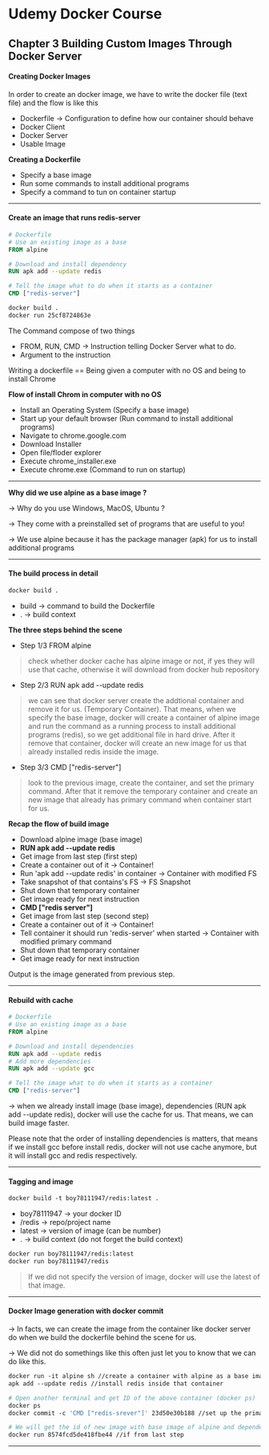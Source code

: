 # Udemy Docker Course

## Chapter 3 Building Custom Images Through Docker Server

#### Creating Docker Images

In order to create an docker image, we have to write the docker file (text file) and the flow is like this

- Dockerfile -> Configuration to define how our container should behave
- Docker Client
- Docker Server
- Usable Image

**Creating a Dockerfile**

- Specify a base image
- Run some commands to install additional programs
- Specify a command to tun on container startup

----

#### Create an image that runs redis-server

```dockerfile
# Dockerfile
# Use an existing image as a base
FROM alpine

# Download and install dependency
RUN apk add --update redis

# Tell the image what to do when it starts as a container
CMD ["redis-server"]
```

```dockerfile
docker build .
docker run 25cf8724863e
```

The Command compose of two things

- FROM, RUN, CMD -> Instruction telling Docker Server what to do.
- Argument to the instruction

Writing a dockerfile == Being given a computer with no OS and being to install Chrome

**Flow of install Chrom in computer with no OS**

- Install an Operating System (Specify a base image)
- Start up your default browser (Run command to install additional programs)
- Navigate to chrome.google.com
- Download Installer
- Open file/floder explorer
- Execute chrome_installer.exe
- Execute chrome.exe (Command to run on startup)

---

**Why did we use alpine as a base image ?**

-> Why do you use Windows, MacOS, Ubuntu ?

-> They come with a preinstalled set of programs that are useful to you!

-> We use alpine because it has the package manager (apk) for us to install additional programs

---

#### The build process in detail

```dockerfile
docker build .
```

- build -> command to build the Dockerfile
- . -> build context

**The three steps behind the scene**

- Step 1/3 FROM alpine

> check whether docker cache has alpine image or not, if yes they will use that cache, otherwise it will download from docker hub repository

- Step 2/3 RUN apk add --update redis

> we can see that docker server create the addtional container and remove it for us. (Temporary Container). That means, when we specify the base image, docker will create a container of alpine image and run the command as a running process to install additional programs (redis), so we get additional file in hard drive. After it remove that container, docker will create an new image for us that already installed redis inside the image.

- Step 3/3 CMD ["redis-server"]

>  look to the previous image, create the container, and set the primary command. After that it remove the temporary container and create an new image that already has primary command when container start for us.

**Recap the flow of build image**

- Download alpine image (base image)
- **RUN apk add --update redis**
- Get image from last step (first step)
- Create a container out of it -> Container!
- Run 'apk add --update redis' in container -> Container with modified FS
- Take snapshot of that contains's FS -> FS Snapshot
- Shut down that temporary container
- Get image ready for next instruction
- **CMD ["redis server"]**
- Get image from last step (second step)
- Create a container out of it -> Container!
- Tell container it should run 'redis-server' when started -> Container with modified primary command
- Shut down that temporary container
- Get image ready for next instruction

Output is the image generated from previous step.

---

#### Rebuild with cache

```dockerfile
# Dockerfile
# Use an existing image as a base
FROM alpine

# Download and install dependencies
RUN apk add --update redis
# Add more dependencies
RUN apk add --update gcc

# Tell the image what to do when it starts as a container
CMD ["redis-server"]
```

-> when we already install image (base image), dependencies (RUN apk add --update redis), docker will use the cache for us. That means, we can build image faster.

Please note that the order of installing dependencies is matters, that means if we install gcc before install redis, docker will not use cache anymore, but it will install gcc and redis respectively.

---

#### Tagging and image

```dockerfile
docker build -t boy78111947/redis:latest .
```

- boy78111947 -> your docker ID
- /redis -> repo/project name
- latest -> version of image (can be number)
- . -> build context (do not forget the build context)

```dockerfile
docker run boy78111947/redis:latest
docker run boy78111947/redis
```

> If we did not specify the version of image, docker will use the latest of that image.

---

#### Docker Image generation with docker commit

-> In facts, we can create the image from the container like docker server do when we build the dockerfile behind the scene for us.

-> We did not do somethings like this often just let you to know that we can do like this.

```dockerfile
docker run -it alpine sh //create a container with alpine as a base image
apk add --update redis //install redis inside that container

# Open another terminal and get ID of the above container (docker ps)
docker ps
docker commit -c 'CMD ["redis-srever"]' 23d50e30b188 //set up the primary commadn when container start, id is the previous container id

# We will get the id of new image with base image of alpine and dependencie redis and start command 'redis-server' inside that image
docker run 8574fcd5de418fbe44 //if from last step
```



---



